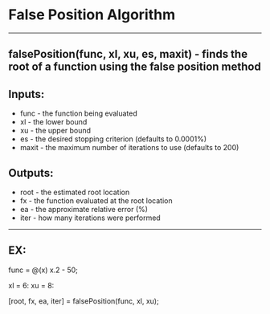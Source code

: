 # False Position Algorithm
---
## falsePosition(func, xl, xu, es, maxit) - finds the root of a function using the false position method

## Inputs:
* func - the function being evaluated
* xl - the lower bound
* xu - the upper bound
* es - the desired stopping criterion (defaults to 0.0001%)
* maxit - the maximum number of iterations to use (defaults to 200)

## Outputs:
* root - the estimated root location
* fx - the function evaluated at the root location
* ea - the approximate relative error (%)
* iter - how many iterations were performed
---
## EX: 
func = @(x) x.2 - 50;

xl = 6: xu = 8:

[root, fx, ea, iter] = falsePosition(func, xl, xu);

